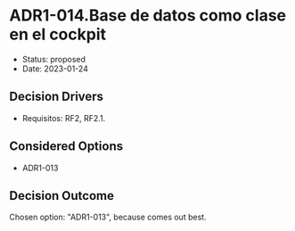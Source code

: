 # ADR1-014.Base de datos como clase en el cockpit

* Status: proposed
* Date: 2023-01-24

## Decision Drivers

* Requisitos: RF2, RF2.1.

## Considered Options

* ADR1-013

## Decision Outcome

Chosen option: "ADR1-013", because comes out best.
